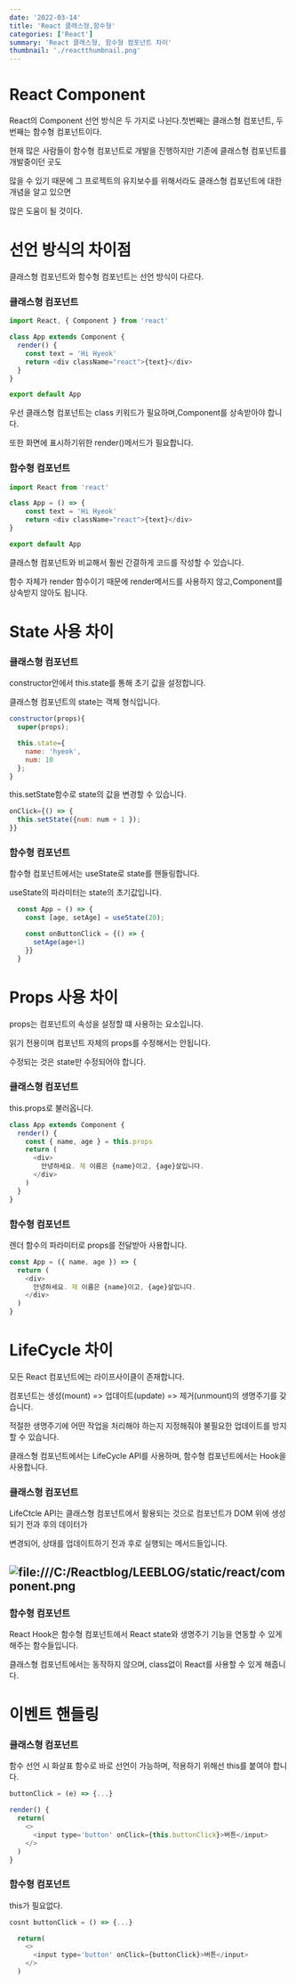 ```yaml
---
date: '2022-03-14'
title: 'React 클래스형,함수형'
categories: ['React']
summary: 'React 클래스형, 함수형 컴포넌트 차이'
thumbnail: './reactthumbnail.png'
---
```


# React Component

React의 Component 선언 방식은 두 가지로 나뉜다.첫번째는 클래스형 컴포넌트, 두번째는 함수형 컴포넌트이다.

현재 많은 사람들이 함수형 컴포넌트로 개발을 진행하지만 기존에 클래스형 컴포넌트를 개발중이던 곳도

많을 수 있기 때문에 그 프로젝트의 유지보수를 위해서라도 클래스형 컴포넌트에 대한 개념을 알고 있으면

많은 도움이 될 것이다.

# 선언 방식의 차이점

클래스형 컴포넌트와 함수형 컴포넌트는 선언 방식이 다르다.

### 클래스형 컴포넌트

```javascript
import React, { Component } from 'react'

class App extends Component {
  render() {
    const text = 'Hi Hyeok'
    return <div className="react">{text}</div>
  }
}

export default App
```

우선 클래스형 컴포넌트는 class 키워드가 필요하며,Component를 상속받아야 합니다.

또한 화면에 표시하기위한 render()메서드가 필요합니다.

### 함수형 컴포넌트

```javascript
import React from 'react'

class App = () => {
    const text = 'Hi Hyeok'
    return <div className="react">{text}</div>
}

export default App
```

클래스형 컴포넌트와 비교해서 훨씬 간결하게 코드를 작성할 수 있습니다.

함수 자체가 render 함수이기 때문에 render메서드를 사용하지 않고,Component를 상속받지 않아도 됩니다.

# State 사용 차이

### 클래스형 컴포넌트

constructor안에서 this.state를 통해 초기 값을 설정합니다.

클래스형 컴포넌트의 state는 객체 형식입니다.

```javascript
constructor(props){
  super(props);

  this.state={
    name: 'hyeok',
    num: 10
  };
}
```

this.setState함수로 state의 값을 변경할 수 있습니다.

```javascript
onClick={() => {
  this.setState({num: num + 1 });
}}
```

### 함수형 컴포넌트

함수형 컴포넌트에서는 useState로 state를 핸들링합니다.

useState의 파라미터는 state의 초기값입니다.

```javascript
  const App = () => {
    const [age, setAge] = useState(20);

    const onButtonClick = {() => {
      setAge(age+1)
    }}
  }
```

# Props 사용 차이

props는 컴포넌트의 속성을 설정할 떄 사용하는 요소입니다.

읽기 전용이며 컴포넌트 자체의 props를 수정해서는 안됩니다.

수정되는 것은 state만 수정되어야 합니다.

### 클래스형 컴포넌트

this.props로 불러옵니다.

```javascript
class App extends Component {
  render() {
    const { name, age } = this.props
    return (
      <div>
        안녕하세요. 제 이름은 {name}이고, {age}살입니다.
      </div>
    )
  }
}
```

### 함수형 컴포넌트

렌더 함수의 파라미터로 props를 전달받아 사용합니다.

```javascript
const App = ({ name, age }) => {
  return (
    <div>
      안녕하세요. 제 이름은 {name}이고, {age}살입니다.
    </div>
  )
}
```

# LifeCycle 차이

모든 React 컴포넌트에는 라이프사이클이 존재합니다.

컴포넌트는 생성(mount) => 업데이트(update) => 제거(unmount)의 생명주기를 갖습니다.

적절한 생명주기에 어떤 작업을 처리해야 하는지 지정해줘야 불필요한 업데이트를 방지할 수 있습니다.

클래스형 컴포넌트에서는 LifeCycle API를 사용하며, 함수형 컴포넌트에서는 Hook을 사용합니다.

### 클래스형 컴포넌트

LifeCtcle API는 클래스형 컴포넌트에서 활용되는 것으로 컴포넌트가 DOM 위에 생성되기 전과 후의 데이터가

변경되어, 상태를 업데이트하기 전과 후로 실행되는 메서드들입니다.

## ![file:///C:/Reactblog/LEEBLOG/static/react/component.png](../static/react/component.png)

### 함수형 컴포넌트

React Hook은 함수형 컴포넌트에서 React state와 생명주기 기능을 연동할 수 있게 해주는 함수들입니다.

클래스형 컴포넌트에서는 동작하지 않으며, class없이 React를 사용할 수 있게 해줍니다.

# 이벤트 핸들링

### 클래스형 컴포넌트

함수 선언 시 화살표 함수로 바로 선언이 가능하며, 적용하기 위해선 this를 붙여야 합니다.

```javascript
buttonClick = (e) => {...}

render() {
  return(
    <>
      <input type='button' onClick={this.buttonClick}>버튼</input>
    </>
  )
}
```

### 함수형 컴포넌트

this가 필요없다.

```javascript
cosnt buttonClick = () => {...}

  return(
    <>
      <input type='button' onClick={buttonClick}>버튼</input>
    </>
  )
```
